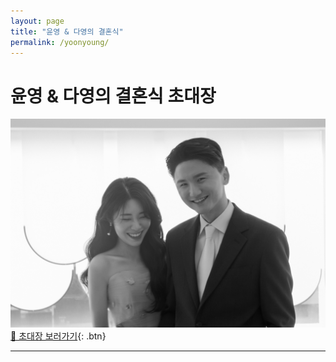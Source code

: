 ```yaml
---
layout: page
title: "윤영 & 다영의 결혼식"
permalink: /yoonyoung/
---
```


# 윤영 & 다영의 결혼식 초대장

[![윤영 & 다영의 결혼식](/images/yoonyoung_thumbnail.JPG)](/yoonyoung/)
[🎊 초대장 보러가기](/yoonyoung/){: .btn}

---

